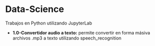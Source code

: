 # Data-Science
Trabajos en Python utilizando JupyterLab

* **1.0-Convertidor audio a texto:** permite convertir en forma másiva archivos .mp3 a texto utilizando speech_recognition

